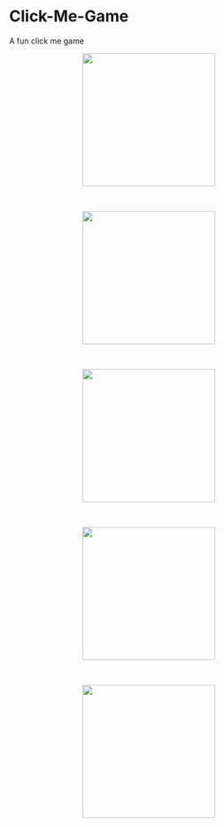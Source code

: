 
# Click-Me-Game
 A fun click me game
  <br />
  <p align="center">
  <img src="https://user-images.githubusercontent.com/81978998/132220890-82d5bbf8-7ce6-45ed-84e0-aaee4e8e8ef8.png" width="240">
 </p>
 <br />
 <p align="center">
  <img src="https://user-images.githubusercontent.com/81978998/132220891-2a7d1cf6-679e-4830-808f-16a028611479.png" width="240">
 </p>
  <br />
 <p align="center">
  <img src="https://user-images.githubusercontent.com/81978998/132220893-54867ce9-8b3c-41f4-88d0-8d2356e50466.png" width="240">
 </p>
   <br />
 <p align="center">
  <img src="https://user-images.githubusercontent.com/81978998/132220894-217cffd2-495e-4eb2-9f22-1b702a203737.png" width="240">
 </p>
 <br />
 <p align="center">
  <img src="https://user-images.githubusercontent.com/81978998/132220886-751cbcf2-cc57-454f-a4cb-d5e12e86f156.png" width="240">
 </p>

